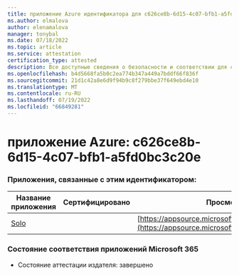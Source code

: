 ```yaml
---
title: приложение Azure идентификатора для c626ce8b-6d15-4c07-bfb1-a5fd0bc3c20e
ms.author: elmalova
author: elenamalova
manager: tonybal
ms.date: 07/18/2022
ms.topic: article
ms.service: attestation
certification_type: attested
description: Все доступные сведения о безопасности и соответствии для c626ce8b-6d15-4c07-bfb1-a5fd0bc3c20e.
ms.openlocfilehash: b4d5668fa5b0c2ea774b347a449a7bddf66f836f
ms.sourcegitcommit: 21d1c42a8e6d9f94b9c8f279bbe37f649ebd4e10
ms.translationtype: MT
ms.contentlocale: ru-RU
ms.lasthandoff: 07/19/2022
ms.locfileid: "66849281"
---
```

# <a name="azure-app-id-c626ce8b-6d15-4c07-bfb1-a5fd0bc3c20e"></a>приложение Azure: c626ce8b-6d15-4c07-bfb1-a5fd0bc3c20e


### <a name="apps-associated-with-this-id"></a>Приложения, связанные с этим идентификатором:
| **Название приложения** | **Сертифицировано** | **Просмотр в AppSource** |
|--------------|---------------|-----------------------|
| [Solo](../forward/WA200003826.md) |  | [https://appsource.microsoft.com/product/office/WA200003826](https://appsource.microsoft.com/product/office/WA200003826) |

### <a name="microsoft-365-app-compliance-status"></a>Состояние соответствия приложений Microsoft 365
- Состояние аттестации издателя: завершено
